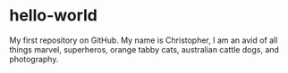 # hello-world
My first repository on GitHub.
My name is Christopher, I am an avid of all things marvel, superheros, orange tabby cats, australian cattle dogs, and photography.
